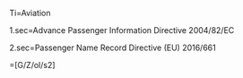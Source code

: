 Ti=Aviation

1.sec=Advance Passenger Information Directive 2004/82/EC

2.sec=Passenger Name Record Directive (EU) 2016/661

=[G/Z/ol/s2]